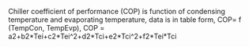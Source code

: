 Chiller coefficient of performance (COP) is function of condensing temperature and evaporating temperature, data is in table form,  COP= f (TempCon, TempEvp),  COP = a2+b2\*Tei+c2\*Tei\^2+d2\*Tci+e2\*Tci\^2+f2\*Tei\*Tci